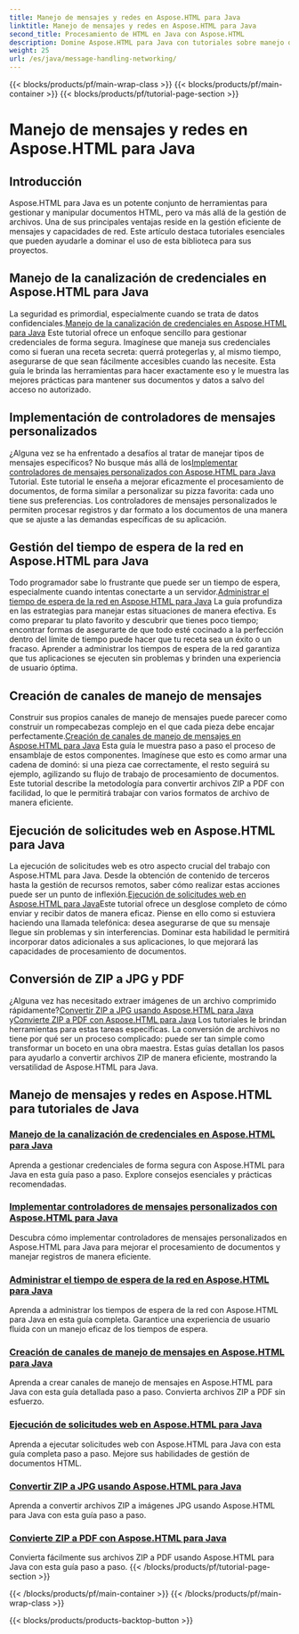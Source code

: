 ```yaml
---
title: Manejo de mensajes y redes en Aspose.HTML para Java
linktitle: Manejo de mensajes y redes en Aspose.HTML para Java
second_title: Procesamiento de HTML en Java con Aspose.HTML
description: Domine Aspose.HTML para Java con tutoriales sobre manejo de mensajes, redes y más. Mejore sus habilidades de procesamiento de documentos.
weight: 25
url: /es/java/message-handling-networking/
---
```


{{< blocks/products/pf/main-wrap-class >}}
{{< blocks/products/pf/main-container >}}
{{< blocks/products/pf/tutorial-page-section >}}

# Manejo de mensajes y redes en Aspose.HTML para Java

## Introducción

Aspose.HTML para Java es un potente conjunto de herramientas para gestionar y manipular documentos HTML, pero va más allá de la gestión de archivos. Una de sus principales ventajas reside en la gestión eficiente de mensajes y capacidades de red. Este artículo destaca tutoriales esenciales que pueden ayudarle a dominar el uso de esta biblioteca para sus proyectos.

## Manejo de la canalización de credenciales en Aspose.HTML para Java
 La seguridad es primordial, especialmente cuando se trata de datos confidenciales.[Manejo de la canalización de credenciales en Aspose.HTML para Java](./credentials-pipeline/) Este tutorial ofrece un enfoque sencillo para gestionar credenciales de forma segura. Imagínese que maneja sus credenciales como si fueran una receta secreta: querrá protegerlas y, al mismo tiempo, asegurarse de que sean fácilmente accesibles cuando las necesite. Esta guía le brinda las herramientas para hacer exactamente eso y le muestra las mejores prácticas para mantener sus documentos y datos a salvo del acceso no autorizado.

## Implementación de controladores de mensajes personalizados
 ¿Alguna vez se ha enfrentado a desafíos al tratar de manejar tipos de mensajes específicos? No busque más allá de los[Implementar controladores de mensajes personalizados con Aspose.HTML para Java](./custom-message-handler/) Tutorial. Este tutorial le enseña a mejorar eficazmente el procesamiento de documentos, de forma similar a personalizar su pizza favorita: cada uno tiene sus preferencias. Los controladores de mensajes personalizados le permiten procesar registros y dar formato a los documentos de una manera que se ajuste a las demandas específicas de su aplicación. 

## Gestión del tiempo de espera de la red en Aspose.HTML para Java
 Todo programador sabe lo frustrante que puede ser un tiempo de espera, especialmente cuando intentas conectarte a un servidor.[Administrar el tiempo de espera de la red en Aspose.HTML para Java](./network-timeout/) La guía profundiza en las estrategias para manejar estas situaciones de manera efectiva. Es como preparar tu plato favorito y descubrir que tienes poco tiempo; encontrar formas de asegurarte de que todo esté cocinado a la perfección dentro del límite de tiempo puede hacer que tu receta sea un éxito o un fracaso. Aprender a administrar los tiempos de espera de la red garantiza que tus aplicaciones se ejecuten sin problemas y brinden una experiencia de usuario óptima.

## Creación de canales de manejo de mensajes
Construir sus propios canales de manejo de mensajes puede parecer como construir un rompecabezas complejo en el que cada pieza debe encajar perfectamente.[Creación de canales de manejo de mensajes en Aspose.HTML para Java](./message-handler-pipeline/) Esta guía le muestra paso a paso el proceso de ensamblaje de estos componentes. Imagínese que esto es como armar una cadena de dominó: si una pieza cae correctamente, el resto seguirá su ejemplo, agilizando su flujo de trabajo de procesamiento de documentos. Este tutorial describe la metodología para convertir archivos ZIP a PDF con facilidad, lo que le permitirá trabajar con varios formatos de archivo de manera eficiente.

## Ejecución de solicitudes web en Aspose.HTML para Java
 La ejecución de solicitudes web es otro aspecto crucial del trabajo con Aspose.HTML para Java. Desde la obtención de contenido de terceros hasta la gestión de recursos remotos, saber cómo realizar estas acciones puede ser un punto de inflexión.[Ejecución de solicitudes web en Aspose.HTML para Java](./web-request-execution/)Este tutorial ofrece un desglose completo de cómo enviar y recibir datos de manera eficaz. Piense en ello como si estuviera haciendo una llamada telefónica: desea asegurarse de que su mensaje llegue sin problemas y sin interferencias. Dominar esta habilidad le permitirá incorporar datos adicionales a sus aplicaciones, lo que mejorará las capacidades de procesamiento de documentos.

## Conversión de ZIP a JPG y PDF
 ¿Alguna vez has necesitado extraer imágenes de un archivo comprimido rápidamente?[Convertir ZIP a JPG usando Aspose.HTML para Java](./zip-to-jpg/) y[Convierte ZIP a PDF con Aspose.HTML para Java](./zip-to-pdf/) Los tutoriales le brindan herramientas para estas tareas específicas. La conversión de archivos no tiene por qué ser un proceso complicado: puede ser tan simple como transformar un boceto en una obra maestra. Estas guías detallan los pasos para ayudarlo a convertir archivos ZIP de manera eficiente, mostrando la versatilidad de Aspose.HTML para Java.

## Manejo de mensajes y redes en Aspose.HTML para tutoriales de Java
### [Manejo de la canalización de credenciales en Aspose.HTML para Java](./credentials-pipeline/)
Aprenda a gestionar credenciales de forma segura con Aspose.HTML para Java en esta guía paso a paso. Explore consejos esenciales y prácticas recomendadas.
### [Implementar controladores de mensajes personalizados con Aspose.HTML para Java](./custom-message-handler/)
Descubra cómo implementar controladores de mensajes personalizados en Aspose.HTML para Java para mejorar el procesamiento de documentos y manejar registros de manera eficiente.
### [Administrar el tiempo de espera de la red en Aspose.HTML para Java](./network-timeout/)
Aprenda a administrar los tiempos de espera de la red con Aspose.HTML para Java en esta guía completa. Garantice una experiencia de usuario fluida con un manejo eficaz de los tiempos de espera.
### [Creación de canales de manejo de mensajes en Aspose.HTML para Java](./message-handler-pipeline/)
Aprenda a crear canales de manejo de mensajes en Aspose.HTML para Java con esta guía detallada paso a paso. Convierta archivos ZIP a PDF sin esfuerzo.
### [Ejecución de solicitudes web en Aspose.HTML para Java](./web-request-execution/)
Aprenda a ejecutar solicitudes web con Aspose.HTML para Java con esta guía completa paso a paso. Mejore sus habilidades de gestión de documentos HTML.
### [Convertir ZIP a JPG usando Aspose.HTML para Java](./zip-to-jpg/)
Aprenda a convertir archivos ZIP a imágenes JPG usando Aspose.HTML para Java con esta guía paso a paso.
### [Convierte ZIP a PDF con Aspose.HTML para Java](./zip-to-pdf/)
Convierta fácilmente sus archivos ZIP a PDF usando Aspose.HTML para Java con esta guía paso a paso.
{{< /blocks/products/pf/tutorial-page-section >}}

{{< /blocks/products/pf/main-container >}}
{{< /blocks/products/pf/main-wrap-class >}}

{{< blocks/products/products-backtop-button >}}
